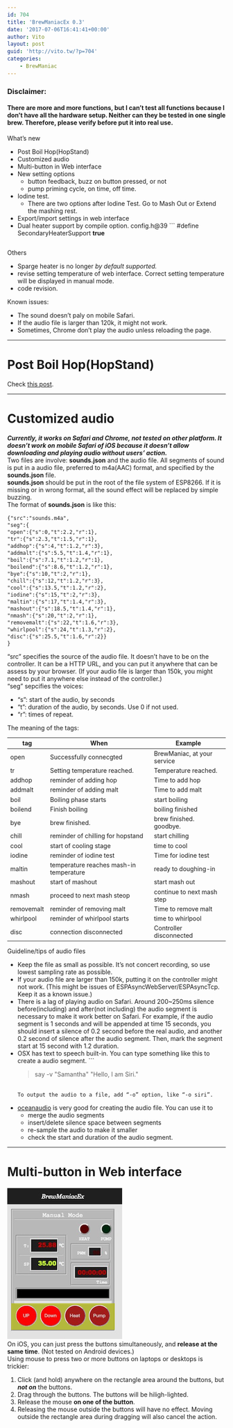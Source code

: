 ```yaml
---
id: 704
title: 'BrewManiacEx 0.3'
date: '2017-07-06T16:41:41+00:00'
author: Vito
layout: post
guid: 'http://vito.tw/?p=704'
categories:
    - BrewManiac
---
```


### Disclaimer:

#### There are more and more functions, but I can’t test all functions because I don’t have all the hardware setup. Neither can they be tested in one single brew. Therefore, please verify before put it into real use.

What’s new

- Post Boil Hop(HopStand)
- Customized audio
- Multi-button in Web interface
- New setting options 
    - button feedback, buzz on button pressed, or not
    - pump priming cycle, on time, off time.
- Iodine test. 
    - There are two options after Iodine Test. Go to Mash Out or Extend the mashing rest.
- Export/import settings in web interface
- Dual heater support by compile option. config.h@39 ```
    #define SecondaryHeaterSupport <strong>true</strong>
    ```

Others

- Sparge heater is no longer *by default supported.*
- revise setting temperature of web interface. Correct setting temperature will be displayed in manual mode.
- code revision.

Known issues:

- The sound doesn’t paly on mobile Safari.
- If the audio file is larger than 120k, it might not work.
- Sometimes, Chrome don’t play the audio unless reloading the page.

- - - - - -

# Post Boil Hop(HopStand)

Check [this post](/posts/support-of-hop-stands).

- - - - - -

# Customized audio

***Currently, it works on Safari and Chrome, not tested on other platform. It doesn’t work on mobile Safari of iOS because it doesn’t allow downloading and playing audio without users’ action.***  
Two files are involve: **sounds.json** and the audio file. All segments of sound is put in a audio file, preferred to m4a(AAC) format, and specified by the **sounds.json** file.  
**sounds.json** should be put in the root of the file system of ESP8266. If it is missing or in wrong format, all the sound effect will be replaced by simple buzzing.  
The format of **sounds.json** is like this:

```
{"src":"sounds.m4a",
"seg":{
"open":{"s":0,"t":2.2,"r":1},
"tr":{"s":2.3,"t":1.5,"r":1},
"addhop":{"s":4,"t":1.2,"r":3},
"addmalt":{"s":5.5,"t":1.4,"r":1},
"boil":{"s":7.1,"t":1.2,"r":1},
"boilend":{"s":8.6,"t":1.2,"r":1},
"bye":{"s":10,"t":2,"r":1},
"chill":{"s":12,"t":1.2,"r":3},
"cool":{"s":13.5,"t":1.2,"r":2},
"iodine":{"s":15,"t":2,"r":3},
"maltin":{"s":17,"t":1.4,"r":3},
"mashout":{"s":18.5,"t":1.4,"r":1},
"nmash":{"s":20,"t":2,"r":1},
"removemalt":{"s":22,"t":1.6,"r":3},
"whirlpool":{"s":24,"t":1.3,"r":2},
"disc":{"s":25.5,"t":1.6,"r":2}}
}
```

“src” specifies the source of the audio file. It doesn’t have to be on the controller. It can be a HTTP URL, and you can put it anywhere that can be assess by your browser. (If your audio file is larger than 150k, you might need to put it anywhere else instead of the controller.)  
“seg” sepcifies the voices:

- “s”: start of the audio, by seconds
- “t”: duration of the audio, by seconds. Use 0 if not used.
- “r”: times of repeat.

The meaning of the tags:

| tag | When | Example |
|---|---|---|
| open | Successfully connecgted | BrewManiac, at your service |
| tr | Setting temperature reached. | Temperature reached. |
| addhop | reminder of adding hop | Time to add hop |
| addmalt | reminder of adding malt | Time to add malt |
| boil | Boiling phase starts | start boiling |
| boilend | Finish boiling | boiling finished |
| bye | brew finished. | brew finished. goodbye. |
| chill | reminder of chilling for hopstand | start chilling |
| cool | start of cooling stage | time to cool |
| iodine | reminder of iodine test | Time for iodine test |
| maltin | temperature reaches mash-in temperature | ready to doughing-in |
| mashout | start of mashout | start mash out |
| nmash | proceed to next mash steop | continue to next mash step |
| removemalt | reminder of removing malt | Time to remove malt |
| whirlpool | reminder of whirlpool starts | time to whirlpool |
| disc | connection disconnected | Controller disconnected |

   
Guideline/tips of audio files

- Keep the file as small as possible. It’s not concert recording, so use lowest sampling rate as possible.
- If your audio file are larger than 150k, putting it on the controller might not work. (This might be issues of ESPAsyncWebServer/ESPAsyncTcp. Keep it as a known issue.)
- There is a lag of playing audio on Safari. Around 200~250ms silence before(including) and after(not including) the audio segment is necessary to make it work better on Safari. For example, if the audio segment is 1 seconds and will be appended at time 15 seconds, you should insert a silence of 0.2 second before the real audio, and another 0.2 second of silence after the audio segment. Then, mark the segment start at 15 second with 1.2 duration.
- OSX has text to speech built-in. You can type something like this to create a audio segment. ```
    >say -v "Samantha" "Hello, I am Siri."
    ```
    
    To output the audio to a file, add “-o” option, like “-o siri”.
- [oceanaudio](http://www.ocenaudio.com) is very good for creating the audio file. You can use it to 
    - merge the audio segments
    - insert/delete silence space between segments
    - re-sample the audio to make it smaller
    - check the start and duration of the audio segment.

- - - - - -

# Multi-button in Web interface

![multibutton](/wp-content/uploads/2017/06/multibutton.png)  
On iOS, you can just press the buttons simultaneously, and **release at the same time**. (Not tested on Android devices.)  
Using mouse to press two or more buttons on laptops or desktops is trickier:

1. Click (and hold) anywhere on the rectangle area around the buttons, but ***not on*** the buttons.
2. Drag through the buttons. The buttons will be hiligh-lighted.
3. Release the mouse **on one of the button**.
4. Releasing the mouse outside the buttons will have no effect. Moving outside the rectangle area during dragging will also cancel the action.